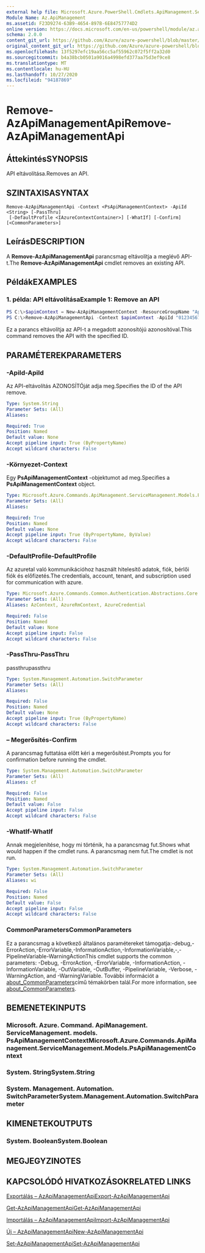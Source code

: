 ```yaml
---
external help file: Microsoft.Azure.PowerShell.Cmdlets.ApiManagement.ServiceManagement.dll-Help.xml
Module Name: Az.ApiManagement
ms.assetid: F23D9274-63B9-4654-897B-6E84757774D2
online version: https://docs.microsoft.com/en-us/powershell/module/az.apimanagement/remove-azapimanagementapi
schema: 2.0.0
content_git_url: https://github.com/Azure/azure-powershell/blob/master/src/ApiManagement/ApiManagement/help/Remove-AzApiManagementApi.md
original_content_git_url: https://github.com/Azure/azure-powershell/blob/master/src/ApiManagement/ApiManagement/help/Remove-AzApiManagementApi.md
ms.openlocfilehash: 13f5297efc19aa56cc5af55962c072f5ff2a32d0
ms.sourcegitcommit: b4a38bcb0501a9016a4998efd377aa75d3ef9ce8
ms.translationtype: MT
ms.contentlocale: hu-HU
ms.lasthandoff: 10/27/2020
ms.locfileid: "94187869"
---
```

# <span data-ttu-id="6e280-101">Remove-AzApiManagementApi</span><span class="sxs-lookup"><span data-stu-id="6e280-101">Remove-AzApiManagementApi</span></span>

## <span data-ttu-id="6e280-102">Áttekintés</span><span class="sxs-lookup"><span data-stu-id="6e280-102">SYNOPSIS</span></span>
<span data-ttu-id="6e280-103">API eltávolítása.</span><span class="sxs-lookup"><span data-stu-id="6e280-103">Removes an API.</span></span>

## <span data-ttu-id="6e280-104">SZINTAXISA</span><span class="sxs-lookup"><span data-stu-id="6e280-104">SYNTAX</span></span>

```
Remove-AzApiManagementApi -Context <PsApiManagementContext> -ApiId <String> [-PassThru]
 [-DefaultProfile <IAzureContextContainer>] [-WhatIf] [-Confirm] [<CommonParameters>]
```

## <span data-ttu-id="6e280-105">Leírás</span><span class="sxs-lookup"><span data-stu-id="6e280-105">DESCRIPTION</span></span>
<span data-ttu-id="6e280-106">A **Remove-AzApiManagementApi** parancsmag eltávolítja a meglévő API-t.</span><span class="sxs-lookup"><span data-stu-id="6e280-106">The **Remove-AzApiManagementApi** cmdlet removes an existing API.</span></span>

## <span data-ttu-id="6e280-107">Példák</span><span class="sxs-lookup"><span data-stu-id="6e280-107">EXAMPLES</span></span>

### <span data-ttu-id="6e280-108">1. példa: API eltávolítása</span><span class="sxs-lookup"><span data-stu-id="6e280-108">Example 1: Remove an API</span></span>
```powershell
PS C:\>$apimContext = New-AzApiManagementContext -ResourceGroupName "Api-Default-WestUS" -ServiceName "contoso"
PS C:\>Remove-AzApiManagementApi -Context $apimContext -ApiId "0123456789"
```

<span data-ttu-id="6e280-109">Ez a parancs eltávolítja az API-t a megadott azonosítójú azonosítóval.</span><span class="sxs-lookup"><span data-stu-id="6e280-109">This command removes the API with the specified ID.</span></span>

## <span data-ttu-id="6e280-110">PARAMÉTEREK</span><span class="sxs-lookup"><span data-stu-id="6e280-110">PARAMETERS</span></span>

### <span data-ttu-id="6e280-111">-ApiId</span><span class="sxs-lookup"><span data-stu-id="6e280-111">-ApiId</span></span>
<span data-ttu-id="6e280-112">Az API-eltávolítás AZONOSÍTÓját adja meg.</span><span class="sxs-lookup"><span data-stu-id="6e280-112">Specifies the ID of the API remove.</span></span>

```yaml
Type: System.String
Parameter Sets: (All)
Aliases:

Required: True
Position: Named
Default value: None
Accept pipeline input: True (ByPropertyName)
Accept wildcard characters: False
```

### <span data-ttu-id="6e280-113">-Környezet</span><span class="sxs-lookup"><span data-stu-id="6e280-113">-Context</span></span>
<span data-ttu-id="6e280-114">Egy **PsApiManagementContext** -objektumot ad meg.</span><span class="sxs-lookup"><span data-stu-id="6e280-114">Specifies a **PsApiManagementContext** object.</span></span>

```yaml
Type: Microsoft.Azure.Commands.ApiManagement.ServiceManagement.Models.PsApiManagementContext
Parameter Sets: (All)
Aliases:

Required: True
Position: Named
Default value: None
Accept pipeline input: True (ByPropertyName, ByValue)
Accept wildcard characters: False
```

### <span data-ttu-id="6e280-115">-DefaultProfile</span><span class="sxs-lookup"><span data-stu-id="6e280-115">-DefaultProfile</span></span>
<span data-ttu-id="6e280-116">Az azuretal való kommunikációhoz használt hitelesítő adatok, fiók, bérlői fiók és előfizetés.</span><span class="sxs-lookup"><span data-stu-id="6e280-116">The credentials, account, tenant, and subscription used for communication with azure.</span></span>

```yaml
Type: Microsoft.Azure.Commands.Common.Authentication.Abstractions.Core.IAzureContextContainer
Parameter Sets: (All)
Aliases: AzContext, AzureRmContext, AzureCredential

Required: False
Position: Named
Default value: None
Accept pipeline input: False
Accept wildcard characters: False
```

### <span data-ttu-id="6e280-117">-PassThru</span><span class="sxs-lookup"><span data-stu-id="6e280-117">-PassThru</span></span>
<span data-ttu-id="6e280-118">passthru</span><span class="sxs-lookup"><span data-stu-id="6e280-118">passthru</span></span>

```yaml
Type: System.Management.Automation.SwitchParameter
Parameter Sets: (All)
Aliases:

Required: False
Position: Named
Default value: None
Accept pipeline input: True (ByPropertyName)
Accept wildcard characters: False
```

### <span data-ttu-id="6e280-119">– Megerősítés</span><span class="sxs-lookup"><span data-stu-id="6e280-119">-Confirm</span></span>
<span data-ttu-id="6e280-120">A parancsmag futtatása előtt kéri a megerősítést.</span><span class="sxs-lookup"><span data-stu-id="6e280-120">Prompts you for confirmation before running the cmdlet.</span></span>

```yaml
Type: System.Management.Automation.SwitchParameter
Parameter Sets: (All)
Aliases: cf

Required: False
Position: Named
Default value: False
Accept pipeline input: False
Accept wildcard characters: False
```

### <span data-ttu-id="6e280-121">-WhatIf</span><span class="sxs-lookup"><span data-stu-id="6e280-121">-WhatIf</span></span>
<span data-ttu-id="6e280-122">Annak megjelenítése, hogy mi történik, ha a parancsmag fut.</span><span class="sxs-lookup"><span data-stu-id="6e280-122">Shows what would happen if the cmdlet runs.</span></span>
<span data-ttu-id="6e280-123">A parancsmag nem fut.</span><span class="sxs-lookup"><span data-stu-id="6e280-123">The cmdlet is not run.</span></span>

```yaml
Type: System.Management.Automation.SwitchParameter
Parameter Sets: (All)
Aliases: wi

Required: False
Position: Named
Default value: False
Accept pipeline input: False
Accept wildcard characters: False
```

### <span data-ttu-id="6e280-124">CommonParameters</span><span class="sxs-lookup"><span data-stu-id="6e280-124">CommonParameters</span></span>
<span data-ttu-id="6e280-125">Ez a parancsmag a következő általános paramétereket támogatja:-debug,-ErrorAction,-ErrorVariable,-InformationAction,-InformationVariable,-,-PipelineVariable-WarningAction</span><span class="sxs-lookup"><span data-stu-id="6e280-125">This cmdlet supports the common parameters: -Debug, -ErrorAction, -ErrorVariable, -InformationAction, -InformationVariable, -OutVariable, -OutBuffer, -PipelineVariable, -Verbose, -WarningAction, and -WarningVariable.</span></span> <span data-ttu-id="6e280-126">További információt a [about_CommonParameters](http://go.microsoft.com/fwlink/?LinkID=113216)című témakörben talál.</span><span class="sxs-lookup"><span data-stu-id="6e280-126">For more information, see [about_CommonParameters](http://go.microsoft.com/fwlink/?LinkID=113216).</span></span>

## <span data-ttu-id="6e280-127">BEMENETEK</span><span class="sxs-lookup"><span data-stu-id="6e280-127">INPUTS</span></span>

### <span data-ttu-id="6e280-128">Microsoft. Azure. Command. ApiManagement. ServiceManagement. models. PsApiManagementContext</span><span class="sxs-lookup"><span data-stu-id="6e280-128">Microsoft.Azure.Commands.ApiManagement.ServiceManagement.Models.PsApiManagementContext</span></span>

### <span data-ttu-id="6e280-129">System. String</span><span class="sxs-lookup"><span data-stu-id="6e280-129">System.String</span></span>

### <span data-ttu-id="6e280-130">System. Management. Automation. SwitchParameter</span><span class="sxs-lookup"><span data-stu-id="6e280-130">System.Management.Automation.SwitchParameter</span></span>

## <span data-ttu-id="6e280-131">KIMENETEK</span><span class="sxs-lookup"><span data-stu-id="6e280-131">OUTPUTS</span></span>

### <span data-ttu-id="6e280-132">System. Boolean</span><span class="sxs-lookup"><span data-stu-id="6e280-132">System.Boolean</span></span>

## <span data-ttu-id="6e280-133">MEGJEGYZI</span><span class="sxs-lookup"><span data-stu-id="6e280-133">NOTES</span></span>

## <span data-ttu-id="6e280-134">KAPCSOLÓDÓ HIVATKOZÁSOK</span><span class="sxs-lookup"><span data-stu-id="6e280-134">RELATED LINKS</span></span>

[<span data-ttu-id="6e280-135">Exportálás – AzApiManagementApi</span><span class="sxs-lookup"><span data-stu-id="6e280-135">Export-AzApiManagementApi</span></span>](./Export-AzApiManagementApi.md)

[<span data-ttu-id="6e280-136">Get-AzApiManagementApi</span><span class="sxs-lookup"><span data-stu-id="6e280-136">Get-AzApiManagementApi</span></span>](./Get-AzApiManagementApi.md)

[<span data-ttu-id="6e280-137">Importálás – AzApiManagementApi</span><span class="sxs-lookup"><span data-stu-id="6e280-137">Import-AzApiManagementApi</span></span>](./Import-AzApiManagementApi.md)

[<span data-ttu-id="6e280-138">Új – AzApiManagementApi</span><span class="sxs-lookup"><span data-stu-id="6e280-138">New-AzApiManagementApi</span></span>](./New-AzApiManagementApi.md)

[<span data-ttu-id="6e280-139">Set-AzApiManagementApi</span><span class="sxs-lookup"><span data-stu-id="6e280-139">Set-AzApiManagementApi</span></span>](./Set-AzApiManagementApi.md)


